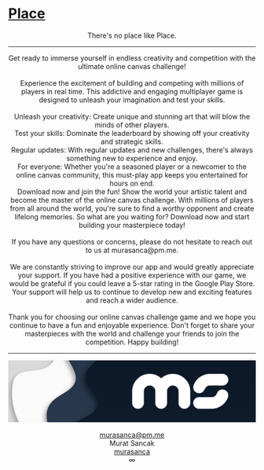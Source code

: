 <!--
	. . . . . . . .  . . . . . . . .
	. . . . . . . .  . . . . . . . .
	. .   . .   . .  . .            
	. .   . .   . .  . .
	. .   . .   . .              . .
	. .   . .   . .              . .
	. .   . .   . .  . . . . . . . .
	. .   . .   . .  . . . . . . . .
  -->
# <a href="https://play.google.com/store/apps/details?id=com.murasanca.Place" target="_blank">Place</a>
<p align="center">There's no place like Place.</p>
<hr>
<p align="center">
    Get ready to immerse yourself in endless creativity and competition with the ultimate online canvas challenge!
    <br><br>
    Experience the excitement of building and competing with millions of players in real time. This addictive and engaging multiplayer game is designed to unleash your imagination and test your skills.
    <br><br>
    Unleash your creativity: Create unique and stunning art that will blow the minds of other players.
    <br>
    Test your skills: Dominate the leaderboard by showing off your creativity and strategic skills.
    <br>
    Regular updates: With regular updates and new challenges, there's always something new to experience and enjoy.
    <br>
    For everyone: Whether you're a seasoned player or a newcomer to the online canvas community, this must-play app keeps you entertained for hours on end.
    <br>
    Download now and join the fun! Show the world your artistic talent and become the master of the online canvas challenge. With millions of players from all around the world, you're sure to find a worthy opponent and create lifelong memories. So what are you waiting for? Download now and start building your masterpiece today!
    <br><br>
    If you have any questions or concerns, please do not hesitate to reach out to us at murasanca@pm.me.
    <br><br>
    We are constantly striving to improve our app and would greatly appreciate your support. If you have had a positive experience with our game, we would be grateful if you could leave a 5-star rating in the Google Play Store. Your support will help us to continue to develop new and exciting features and reach a wider audience.
    <br><br>
    Thank you for choosing our online canvas challenge game and we hope you continue to have a fun and enjoyable experience. Don't forget to share your masterpieces with the world and challenge your friends to join the competition. Happy building!
</p>
<hr>
<img alt="Murat Sancak" src="https://raw.githubusercontent.com/murasanca/Database/main/MS/msW1024x256.png">
<p align="center">
	<a href="mailto:murasanca@pm.me" target="_blank">murasanca@pm.me</a>
	<br>
	Murat Sancak
	<br>
	<a href="https://www.murasanca.com" target="_blank">murasanca</a>
	<br>
	∞
</p>
